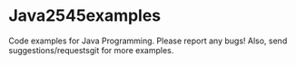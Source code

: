 # Java2545examples

Code examples for Java Programming. Please report any bugs! Also, send suggestions/requestsgit  for more examples.
